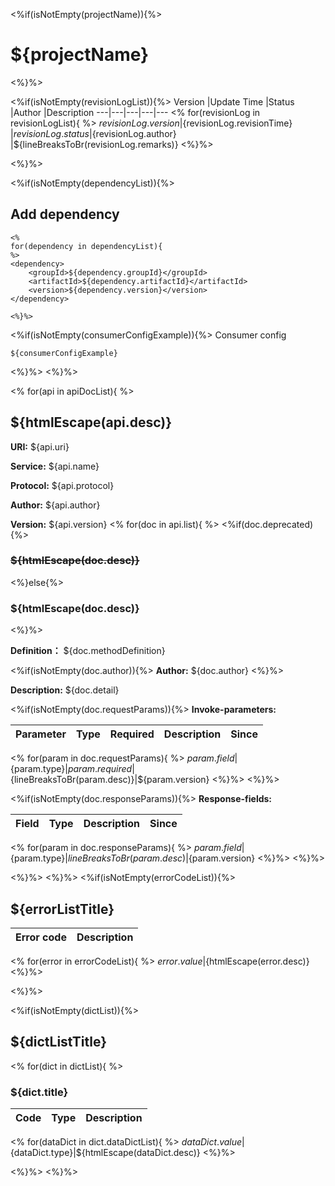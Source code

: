 <%if(isNotEmpty(projectName)){%>

# ${projectName}

<%}%>

<%if(isNotEmpty(revisionLogList)){%>
Version |Update Time |Status |Author |Description
---|---|---|---|---
<% for(revisionLog in revisionLogList){ %>
${revisionLog.version} |${revisionLog.revisionTime} |${revisionLog.status} |${revisionLog.author} |${lineBreaksToBr(revisionLog.remarks)}
<%}%>

<%}%>

<%if(isNotEmpty(dependencyList)){%>

## Add dependency

```
<%
for(dependency in dependencyList){
%>
<dependency>
    <groupId>${dependency.groupId}</groupId>
    <artifactId>${dependency.artifactId}</artifactId>
    <version>${dependency.version}</version>
</dependency>

<%}%>
```

<%if(isNotEmpty(consumerConfigExample)){%>
Consumer config

```
${consumerConfigExample}
```

<%}%>
<%}%>

<% for(api in apiDocList){ %>

## ${htmlEscape(api.desc)}

**URI:** ${api.uri}

**Service:** ${api.name}

**Protocol:** ${api.protocol}

**Author:** ${api.author}

**Version:** ${api.version}
<% for(doc in api.list){ %>
<%if(doc.deprecated){%>

### ~~${htmlEscape(doc.desc)}~~

<%}else{%>

### ${htmlEscape(doc.desc)}

<%}%>

**Definition：** ${doc.methodDefinition}

<%if(isNotEmpty(doc.author)){%>
**Author:** ${doc.author}
<%}%>

**Description:** ${doc.detail}

<%if(isNotEmpty(doc.requestParams)){%>
**Invoke-parameters:**

Parameter|Type|Required|Description|Since
---|---|---|---|---
<% for(param in doc.requestParams){ %>
${param.field}|${param.type}|${param.required}|${lineBreaksToBr(param.desc)}|${param.version}
<%}%>
<%}%>

<%if(isNotEmpty(doc.responseParams)){%>
**Response-fields:**

Field | Type|Description|Since
---|---|---|---
<% for(param in doc.responseParams){ %>
${param.field}|${param.type}|${lineBreaksToBr(param.desc)}|${param.version}
<%}%>
<%}%>

<%}%>
<%}%>
<%if(isNotEmpty(errorCodeList)){%>

## ${errorListTitle}

Error code |Description
---|---
<% for(error in errorCodeList){ %>
${error.value}|${htmlEscape(error.desc)}
<%}%>

<%}%>

<%if(isNotEmpty(dictList)){%>

## ${dictListTitle}

<% for(dict in dictList){ %>

### ${dict.title}

Code |Type|Description
---|---|---
<% for(dataDict in dict.dataDictList){ %>
${dataDict.value}|${dataDict.type}|${htmlEscape(dataDict.desc)}
<%}%>

<%}%>
<%}%>
